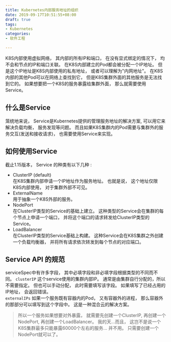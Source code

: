 ```yaml
---
title: Kubernetes内部服务地址的组织
date: 2019-09-17T10:51:55+08:00
draft: true
tags:
- Kubernetes
categories:
- 软件工程

---
```


K8S内部使用虚拟网络， 其内部的所有IP和端口， 在没有显式绑定的情况下， 均不会和节点的IP和端口关联。 
在K8S内部建立的Pod都会被分配一个IP地址。 但是这个IP地址是K8S内部使用的私有地址， 或者可以理解为"内网地址"。 在K8S内部的其他Pod可以在网络上查找到它， 但是K8S集群外面的其他服务是无法找到它的。 如果想要把一个K8S的服务暴露给集群外面， 那么就需要使用Service。

## 什么是Service
笼统地来说， Service是Kubernetes提供的管理服务地址的解决方案, 可以用它来解决负载均衡， 服务发现等问题。 而且如果K8S集群内的Pod需要与集群外的服务交互(发送和接收请求)，  也需要使用Service来实现。  

## 如何使用Service
截止1.15版本， Service 的种类有以下几种 :
- ClusterIP (default)  
在K8S集群内部申请一个IP地址作为服务地址。 也就是说， 这个地址仅限K8S内部使用， 对于集群外部不可见。 
- ExternalName  
用于抽象一个K8S外部的服务。
- NodePort  
在ClusterIP类型的Service的基础上建立。 这种类型的Service会在集群的每个节点上申请一个端口， 并将这个端口的请求转发给ClusterIP类型的Service。  
- LoadBalancer  
在ClusterIP类型的Service基础上构建。 这种Service会在K8S集群之外创建一个负载均衡器， 并将所有请求依次转发到每个节点的对应端口。 


## Service API 的规范
serviceSpec中有许多字段， 其中必填字段和非必填字段根据类型的不同而不同。 
`clusterIP` 这个service使用的集群内部IP。 通常是由集群自行分配的，所以不需要指定。 但也可以手动分配， 此时需要填写该字段。 如果填写了已经占用的IP地址， 会返回错误。  
`externalIPs` 如果一个服务既有容器内的Pod， 又有容器外的进程， 那么容器外的那部分可以填写到这个字段中。 这是一种混合云的解决方案。  
> 所以一个服务如果想要对外暴露， 就需要先创建一个ClusterIP,  再创建一个NodePort, 再创建一个LoadBalancer。 我的天...而且， 这岂不是说一个K8S集群最多只能暴露60000个左右的服务...
> 并不用。 只需要创建一个NodePort就可以了。
